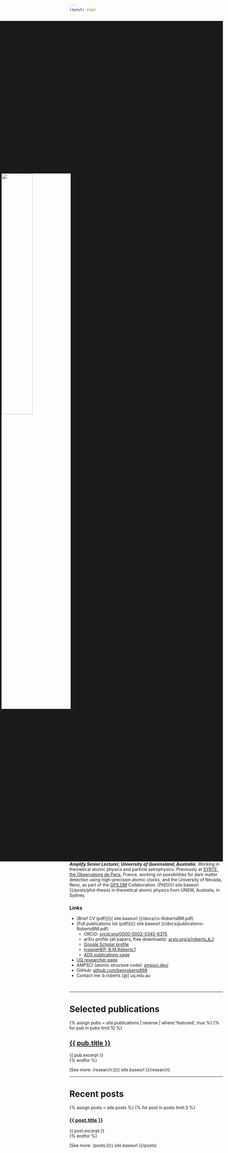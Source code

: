 ```yaml
---
layout: page
---
```


<img align="right" width="45%" src="{{ site.baseurl }}/images/ben.jpg" border="500">

**_Amplify Senior Lecturer, University of Queensland, Australia._**
Working in theoretical atomic physics and particle astrophysics. Previously at
[SYRTE, the Observatoire de Paris](https://syrte.obspm.fr),
France, working on possibilities for dark matter detection using high-precision atomic clocks, and the University of Nevada, Reno, as part of the
[GPS.DM](http://www.dereviankogroup.com/gps-dark-matter/) Collaboration.
[PhD]({{ site.baseurl }}/posts/phd-thesis)
in theoretical atomic physics from UNSW, Australia, in Sydney.

### Links

* [Brief CV (pdf)]({{ site.baseurl }}/docs/cv-RobertsBM.pdf)
* [Full publications list (pdf)]({{ site.baseurl }}/docs/publications-RobertsBM.pdf)
  * ORCiD: [orcid.org/0000-0002-0345-6375](https://orcid.org/0000-0002-0345-6375)
  * arXiv profile (all papers, free downloads): [arxiv.org/a/roberts_b_1](https://arxiv.org/a/roberts_b_1.html)
  * [Google Scholar profile](https://scholar.google.com.au/citations?user=5i5bTuwAAAAJ)
  * [InspireHEP: B.M.Roberts.1](http://inspirehep.net/author/profile/B.M.Roberts.1)
  * [ADS publications page](https://ui.adsabs.harvard.edu/public-libraries/vWzKbWxgTBqzF8vVh78nAQ)
* [UQ researcher page](https://researchers.uq.edu.au/researcher/24237)
* AMPSCI (atomic structure code): [ampsci.dev/](https://ampsci.dev/)
* GitHub: [github.com/benroberts999](https://github.com/benroberts999)
* Contact me: b.roberts [@] uq.edu.au

&nbsp;

*********************************************************************

# Selected publications

<div class="entry">
{% assign pubs = site.publications | reverse | where:'featured', true %}
{% for pub in pubs limit:10 %}
<article class="post">

  <h1><a href="{{ site.baseurl }}{{ pub.url }}">{{ pub.title }}</a></h1>
  <div class="entry">
    {{ pub.excerpt }}
  </div>

</article>
{% endfor %}
</div>

[See more: /research:]({{ site.baseurl }}/research)

*********************************************************************

# Recent posts

<div class="entry">
{% assign posts = site.posts %}
{% for post in posts limit:3 %}
<article class="post">

  <h3><a href="{{ site.baseurl }}{{ post.url }}">{{ post.title }}</a></h3>
  <div class="entry">
    {{ post.excerpt }}
  </div>

</article>
{% endfor %}
</div>

[See more: /posts:]({{ site.baseurl }}/posts)
